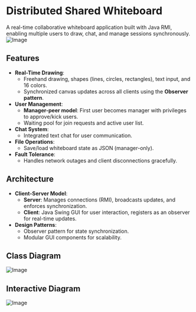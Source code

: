 # Distributed Shared Whiteboard

A real-time collaborative whiteboard application built with Java RMI, enabling multiple users to draw, chat, and manage sessions synchronously.
![Image](https://github.com/user-attachments/assets/57ced7c2-8af7-4897-8894-884c6d161b91)

## Features
- **Real-Time Drawing**:  
  - Freehand drawing, shapes (lines, circles, rectangles), text input, and 16 colors.  
  - Synchronized canvas updates across all clients using the **Observer pattern**.  
- **User Management**:  
  - **Manager-peer model**: First user becomes manager with privileges to approve/kick users.  
  - Waiting pool for join requests and active user list.  
- **Chat System**:  
  - Integrated text chat for user communication.  
- **File Operations**:  
  - Save/load whiteboard state as JSON (manager-only).  
- **Fault Tolerance**:  
  - Handles network outages and client disconnections gracefully.  

## Architecture
- **Client-Server Model**:  
  - **Server**: Manages connections (RMI), broadcasts updates, and enforces synchronization.  
  - **Client**: Java Swing GUI for user interaction, registers as an observer for real-time updates.  
- **Design Patterns**:  
  - Observer pattern for state synchronization.  
  - Modular GUI components for scalability.
 
## Class Diagram
![Image](https://github.com/user-attachments/assets/56743c96-49e5-4975-9b88-e83d162d844b)

## Interactive Diagram
![Image](https://github.com/user-attachments/assets/5657278b-1381-4fab-ae26-91c719e53fef)
